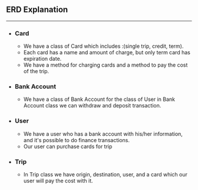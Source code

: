 ## ERD Explanation
___
+ ### __Card__
  + We have a class of Card which includes :(single trip, credit, term). 
  + Each card has a name and amount of charge, but only term card has expiration date.
  + We have a method for charging cards and a method to pay the cost of the trip.
+ ### __Bank Account__
  + We have a class of Bank Account for the class of User
  in Bank Account class we can withdraw and deposit transaction.

+ ### __User__
  + We have a user who has a bank account with his/her information, and it's possible to do finance transactions.
  + Our user can purchase cards for trip

+ ### __Trip__
  + In Trip class we have origin, destination, user, and a card which our user will pay the cost with it.
